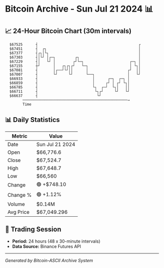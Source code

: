 # Bitcoin Archive - Sun Jul 21 2024 📊

## 📈 24-Hour Bitcoin Chart (30m intervals)

```
  $67525      ┤                                              ┌ 
  $67451      ┤  ┌┐                                          │ 
  $67377      ┤┌┐│└┐                                         │ 
  $67303      ┤│└┘ │┌─┐         ┌┐                           │ 
  $67229      ┤│   └┘ │        ┌┘└─┐                     ┌─┐ │ 
  $67155      ┼┘      │   ┌┐┌┐┌┘   └─┐                   │ └┐│ 
  $67081      ┤       │┌──┘└┘││      │                  ┌┘  ││ 
  $67007      ┤       └┘     └┘      └──┐               │   └┘ 
  $66933      ┤                         │      ┌─┐  ┌─┐ │      
  $66859      ┤                         │     ┌┘ │ ┌┘ └┐│      
  $66785      ┤                         └┐  ┌─┘  └┐│   ││      
  $66711      ┤                          └┐┌┘     └┘   └┘      
  $66637      ┤                           └┘                   
        ────────────────────────────────────────────────→
        Time
```

## 📊 Daily Statistics

| Metric | Value |
|--------|-------|
| Date | Sun Jul 21 2024 |
| Open | $66,776.6 |
| Close | $67,524.7 |
| High | $67,648.7 |
| Low | $66,560 |
| Change | 🟢 +$748.10 |
| Change % | 🟢 +1.12% |
| Volume | $0.14M |
| Avg Price | $67,049.296 |

## 📅 Trading Session

- **Period:** 24 hours (48 x 30-minute intervals)
- **Data Source:** Binance Futures API

---
*Generated by Bitcoin-ASCII Archive System*
